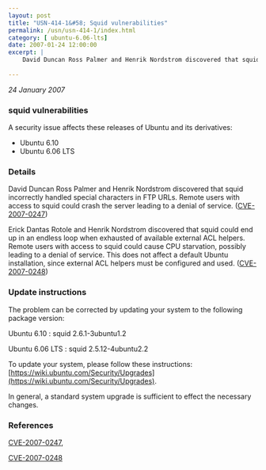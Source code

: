 ```yaml
---
layout: post
title: "USN-414-1&#58; Squid vulnerabilities"
permalink: /usn/usn-414-1/index.html
category: [ ubuntu-6.06-lts]
date: 2007-01-24 12:00:00
excerpt: |
    David Duncan Ross Palmer and Henrik Nordstrom discovered that squid  incorrectly handled special characters in FTP URLs.  Remote users with  access to squid could crash the server leading to a denial of service.  ([CVE-2007-0247](http://people.ubuntu.com/~ubuntu-security/cve/CVE-2007-0247))
    
--- 
```

 
 

*24 January 2007*

### squid vulnerabilities

A security issue affects these releases of Ubuntu and its derivatives:

* Ubuntu 6.10
* Ubuntu 6.06 LTS

### Details

David Duncan Ross Palmer and Henrik Nordstrom discovered that squid incorrectly handled special characters in FTP URLs. Remote users with access to squid could crash the server leading to a denial of service. ([CVE-2007-0247](http://people.ubuntu.com/~ubuntu-security/cve/CVE-2007-0247))

Erick Dantas Rotole and Henrik Nordstrom discovered that squid could end up in an endless loop when exhausted of available external ACL helpers. Remote users with access to squid could cause CPU starvation, possibly leading to a denial of service. This does not affect a default Ubuntu installation, since external ACL helpers must be configured and used. ([CVE-2007-0248](http://people.ubuntu.com/~ubuntu-security/cve/CVE-2007-0248))

### Update instructions

The problem can be corrected by updating your system to the following package version:

Ubuntu 6.10
 : squid <span>2.6.1-3ubuntu1.2</span>

Ubuntu 6.06 LTS
 : squid <span>2.5.12-4ubuntu2.2</span>

To update your system, please follow these instructions: [https://wiki.ubuntu.com/Security/Upgrades](https://wiki.ubuntu.com/Security/Upgrades).

In general, a standard system upgrade is sufficient to effect the necessary changes.

### References

 
 [CVE-2007-0247](http://people.ubuntu.com/~ubuntu-security/cve/CVE-2007-0247), 

 [CVE-2007-0248](http://people.ubuntu.com/~ubuntu-security/cve/CVE-2007-0248)
 

